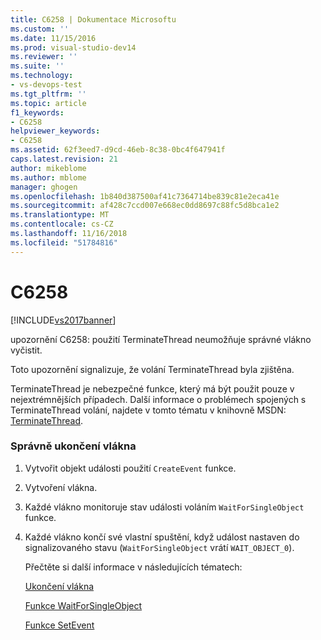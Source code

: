 ```yaml
---
title: C6258 | Dokumentace Microsoftu
ms.custom: ''
ms.date: 11/15/2016
ms.prod: visual-studio-dev14
ms.reviewer: ''
ms.suite: ''
ms.technology:
- vs-devops-test
ms.tgt_pltfrm: ''
ms.topic: article
f1_keywords:
- C6258
helpviewer_keywords:
- C6258
ms.assetid: 62f3eed7-d9cd-46eb-8c38-0bc4f647941f
caps.latest.revision: 21
author: mikeblome
ms.author: mblome
manager: ghogen
ms.openlocfilehash: 1b840d387500af41c7364714be839c81e2eca41e
ms.sourcegitcommit: af428c7ccd007e668ec0dd8697c88fc5d8bca1e2
ms.translationtype: MT
ms.contentlocale: cs-CZ
ms.lasthandoff: 11/16/2018
ms.locfileid: "51784816"
---
```

# <a name="c6258"></a>C6258
[!INCLUDE[vs2017banner](../includes/vs2017banner.md)]

upozornění C6258: použití TerminateThread neumožňuje správné vlákno vyčistit.  
  
 Toto upozornění signalizuje, že volání TerminateThread byla zjištěna.  
  
 TerminateThread je nebezpečné funkce, který má být použit pouze v nejextrémnějších případech. Další informace o problémech spojených s TerminateThread volání, najdete v tomto tématu v knihovně MSDN: [TerminateThread](http://go.microsoft.com/fwlink/?LinkId=150233).  
  
### <a name="to-properly-terminate-threads"></a>Správně ukončení vlákna  
  
1. Vytvořit objekt události použití `CreateEvent` funkce.  
  
2. Vytvoření vlákna.  
  
3. Každé vlákno monitoruje stav události voláním `WaitForSingleObject` funkce.  
  
4. Každé vlákno končí své vlastní spuštění, když událost nastaven do signalizovaného stavu (`WaitForSingleObject` vrátí `WAIT_OBJECT_0`).  
  
   Přečtěte si další informace v následujících tématech:  
  
   [Ukončení vlákna](http://go.microsoft.com/fwlink/?LinkId=150234)  
  
   [Funkce WaitForSingleObject](http://go.microsoft.com/fwlink/?LinkId=150235)  
  
   [Funkce SetEvent](http://go.microsoft.com/fwlink/?LinkId=150232)



